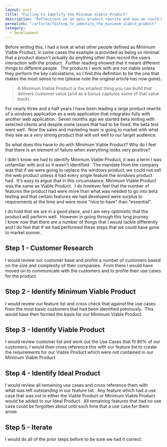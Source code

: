 ```yaml
---
layout: post
title: "Failing to Identify the Minimum Viable Product"
description: "Reflections on an epic product rewrite and how we could have reached the market sooner with some better consideration for Minimum Viable Product."
permalink: "/article/failing_to_identify_the_minimum_viable_product"
category:
  - Development
---
```


Before writing this, I had a look at what other people defined as Minimum Viable Product, in some cases the example is provided as being so minimal that a product doesn't actually do anything other than record the users interaction with the product.  Further reading showed that it meant different things to different people.  The products I work with are not viable unless they perform the key calculations, so I find this definition to be the one that makes the most sense to me (please note the original article has now gone).

> A Minimum Viable Product is the smallest thing you can build that delivers customer value (and as a bonus captures some of that value back).

For nearly three and a half years I have been leading a large product rewrite of a windows application as a web application that integrates fully with another web application.  Seven months ago we started beta testing with selected clients and despite some issues that had to be fixed, the beta test went well.  Now the sales and marketing team is going to market with what they see as a very strong product that will sell well to our target audience.

So what does this have to do with Minimum Viable Product? Why do I feel that there is an element of failure when everything looks very positive?

I didn't know we had to identify Minimum Viable Product, it was a term I was unfamiliar with and so it wasn't identified.  The mandate from the company was that if we were going to replace the windows product, we could not sell the web product unless it had every single feature the windows product had.  It's easy to argue that in this circumstance, Minimum Viable Product was the same as Viable Product.  I do however feel that the number of features the product had were more than what was needed to go into beta testing and that certain features we had developed were surplus to requirements at the time and were more "nice to have" than "essential".

I do hold that we are in a good place, and I am very optimistic that the product will perform well.  However in going through this long journey I know now that there are a number of things that I would tackle differently and I do feel that if we had performed these steps that we could have gone to market sooner.

## Step 1 - Customer Research

I would review our customer base and profile a number of customers based on the size and complexity of their companies.  From there I would have moved on to communicate with the customers and to profile their use cases for the product.

## Step 2 - Identify Minimum Viable Product

I would review our feature list and cross check that against the use cases from the most basic customers that had been identified previously.  This would have then formed the basis for our Minimum Viable Product.

## Step 3 - Identify Viable Product

I would review customer list and work out the Use Cases that fit 80% of our customers, I would then cross reference this with our feature list to create the requirements for our Viable Product which were not contained in our Minimum Viable Product

## Step 4 - Identify Ideal Product

I would review all remaining use cases and cross reference them with what was left outstanding in our feature list.  Any feature which had a use case that was not in either the Viable Product or Minimum Viable Product would be added to our Ideal Product.  All remaining features that had no use case could be forgotten about until such time that a use case for them arose.

## Step 5 - Iterate

I would do all of the prior steps before to be sure we had it correct.